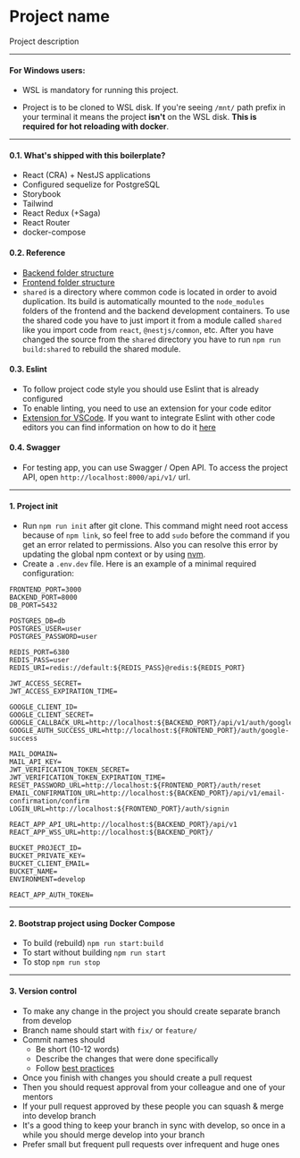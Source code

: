 # Project name

Project description

---

#### For Windows users:

- WSL is mandatory for running this project.

- Project is to be cloned to WSL disk. If you're seeing `/mnt/` path prefix in your terminal it
  means the project **isn't** on the WSL disk. **This is required for hot reloading with docker**.

---

#### 0.1. What's shipped with this boilerplate?

- React (CRA) + NestJS applications
- Configured sequelize for PostgreSQL
- Storybook
- Tailwind
- React Redux (+Saga)
- React Router
- docker-compose

#### 0.2. Reference

- [Backend folder structure](./docs/backend.md)
- [Frontend folder structure](./docs/frontend.md)
- `shared` is a directory where common code is located in order to avoid duplication. Its build is
  automatically mounted to the `node_modules` folders of the frontend and the backend development
  containers. To use the shared code you have to just import it from a module called `shared` like
  you import code from `react`, `@nestjs/common`, etc. After you have changed the source from the
  `shared` directory you have to run `npm run build:shared` to rebuild the shared module.

#### 0.3. Eslint

- To follow project code style you should use Eslint that is already configured
- To enable linting, you need to use an extension for your code editor
- [Extension for VSCode](https://marketplace.visualstudio.com/items?itemName=dbaeumer.vscode-eslint).
  If you want to integrate Eslint with other code editors you can find information on how to do it
  [here](https://eslint.org/docs/user-guide/integrations#editors)

#### 0.4. Swagger

- For testing app, you can use Swagger / Open API. To access the project API, open
  `http://localhost:8000/api/v1/` url.

---

#### 1. Project init

- Run `npm run init` after git clone. This command might need root access because of `npm link`, so
  feel free to add `sudo` before the command if you get an error related to permissions. Also you
  can resolve this error by updating the global npm context or by using
  [nvm](https://github.com/nvm-sh/nvm).
- Create a `.env.dev` file. Here is an example of a minimal required configuration:

```
FRONTEND_PORT=3000
BACKEND_PORT=8000
DB_PORT=5432

POSTGRES_DB=db
POSTGRES_USER=user
POSTGRES_PASSWORD=user

REDIS_PORT=6380
REDIS_PASS=user
REDIS_URI=redis://default:${REDIS_PASS}@redis:${REDIS_PORT}

JWT_ACCESS_SECRET=
JWT_ACCESS_EXPIRATION_TIME=

GOOGLE_CLIENT_ID=
GOOGLE_CLIENT_SECRET=
GOOGLE_CALLBACK_URL=http://localhost:${BACKEND_PORT}/api/v1/auth/google/callback
GOOGLE_AUTH_SUCCESS_URL=http://localhost:${FRONTEND_PORT}/auth/google-success

MAIL_DOMAIN=
MAIL_API_KEY=
JWT_VERIFICATION_TOKEN_SECRET=
JWT_VERIFICATION_TOKEN_EXPIRATION_TIME=
RESET_PASSWORD_URL=http://localhost:${FRONTEND_PORT}/auth/reset
EMAIL_CONFIRMATION_URL=http://localhost:${BACKEND_PORT}/api/v1/email-confirmation/confirm
LOGIN_URL=http://localhost:${FRONTEND_PORT}/auth/signin

REACT_APP_API_URL=http://localhost:${BACKEND_PORT}/api/v1
REACT_APP_WSS_URL=http://localhost:${BACKEND_PORT}/

BUCKET_PROJECT_ID=
BUCKET_PRIVATE_KEY=
BUCKET_CLIENT_EMAIL=
BUCKET_NAME=
ENVIRONMENT=develop

REACT_APP_AUTH_TOKEN=
```

---

#### 2. Bootstrap project using Docker Compose

- To build (rebuild) `npm run start:build`
- To start without building `npm run start`
- To stop `npm run stop`

---

#### 3. Version control

- To make any change in the project you should create separate branch from develop
- Branch name should start with `fix/` or `feature/`
- Commit names should
  - Be short (10-12 words)
  - Describe the changes that were done specifically
  - Follow
    [best practices](https://gist.github.com/robertpainsi/b632364184e70900af4ab688decf6f53#commit-message-guidelines)
- Once you finish with changes you should create a pull request
- Then you should request approval from your colleague and one of your mentors
- If your pull request approved by these people you can squash & merge into develop branch
- It's a good thing to keep your branch in sync with develop, so once in a while you should merge
  develop into your branch
- Prefer small but frequent pull requests over infrequent and huge ones
